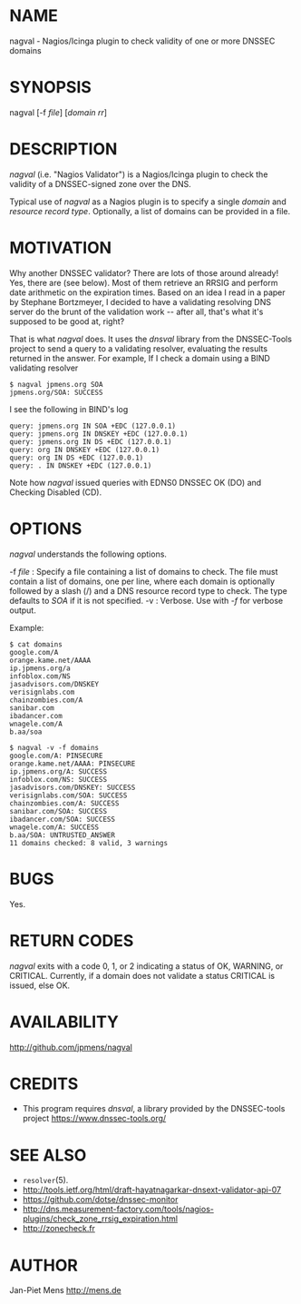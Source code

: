 NAME
====

nagval - Nagios/Icinga plugin to check validity of one or more DNSSEC
domains

SYNOPSIS
========

nagval [-f *file*] [*domain* *rr*]

DESCRIPTION
===========

*nagval* (i.e. "Nagios Validator") is a Nagios/Icinga plugin to check
the validity of a DNSSEC-signed zone over the DNS.

Typical use of *nagval* as a Nagios plugin is to specify a single
*domain* and *resource record type*. Optionally, a list of domains can
be provided in a file.

MOTIVATION
==========

Why another DNSSEC validator? There are lots of those around already!
Yes, there are (see below). Most of them retrieve an RRSIG and perform
date arithmetic on the expiration times. Based on an idea I read in a
paper by Stephane Bortzmeyer, I decided to have a validating resolving
DNS server do the brunt of the validation work -- after all, that's what
it's supposed to be good at, right?

That is what *nagval* does. It uses the *dnsval* library from the
DNSSEC-Tools project to send a query to a validating resolver,
evaluating the results returned in the answer. For example, If I check a
domain using a BIND validating resolver

    $ nagval jpmens.org SOA
    jpmens.org/SOA: SUCCESS

I see the following in BIND's log

    query: jpmens.org IN SOA +EDC (127.0.0.1)
    query: jpmens.org IN DNSKEY +EDC (127.0.0.1)
    query: jpmens.org IN DS +EDC (127.0.0.1)
    query: org IN DNSKEY +EDC (127.0.0.1)
    query: org IN DS +EDC (127.0.0.1)
    query: . IN DNSKEY +EDC (127.0.0.1)

Note how *nagval* issued queries with EDNS0 DNSSEC OK (DO) and Checking
Disabled (CD).

OPTIONS
=======

*nagval* understands the following options.

-f *file*
:   Specify a file containing a list of domains to check. The file must
    contain a list of domains, one per line, where each domain is
    optionally followed by a slash (/) and a DNS resource record type to
    check. The type defaults to *SOA* if it is not specified.
-v
:   Verbose. Use with *-f* for verbose output.

Example:

    $ cat domains
    google.com/A
    orange.kame.net/AAAA
    ip.jpmens.org/a
    infoblox.com/NS
    jasadvisors.com/DNSKEY
    verisignlabs.com
    chainzombies.com/A
    sanibar.com
    ibadancer.com
    wnagele.com/A
    b.aa/soa

    $ nagval -v -f domains
    google.com/A: PINSECURE
    orange.kame.net/AAAA: PINSECURE
    ip.jpmens.org/A: SUCCESS
    infoblox.com/NS: SUCCESS
    jasadvisors.com/DNSKEY: SUCCESS
    verisignlabs.com/SOA: SUCCESS
    chainzombies.com/A: SUCCESS
    sanibar.com/SOA: SUCCESS
    ibadancer.com/SOA: SUCCESS
    wnagele.com/A: SUCCESS
    b.aa/SOA: UNTRUSTED_ANSWER
    11 domains checked: 8 valid, 3 warnings

BUGS
====

Yes.

RETURN CODES
============

*nagval* exits with a code 0, 1, or 2 indicating a status of OK,
WARNING, or CRITICAL. Currently, if a domain does not validate a status
CRITICAL is issued, else OK.

AVAILABILITY
============

<http://github.com/jpmens/nagval>

CREDITS
=======

-   This program requires *dnsval*, a library provided by the
    DNSSEC-tools project <https://www.dnssec-tools.org/>

SEE ALSO
========

-   `resolver`(5).
-   <http://tools.ietf.org/html/draft-hayatnagarkar-dnsext-validator-api-07>
-   <https://github.com/dotse/dnssec-monitor>
-   <http://dns.measurement-factory.com/tools/nagios-plugins/check_zone_rrsig_expiration.html>
-   <http://zonecheck.fr>

AUTHOR
======

Jan-Piet Mens <http://mens.de>
